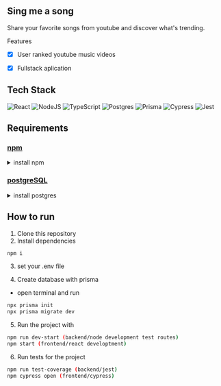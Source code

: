 ## Sing me a song

Share your favorite songs from youtube and discover what's trending.

Features

- [x] User ranked youtube music videos

- [x] Fullstack aplication

## Tech Stack
![React](https://img.shields.io/badge/react-%2320232a.svg?style=for-the-badge&logo=react&logoColor=%2361DAFB) 
![NodeJS](https://img.shields.io/badge/node.js-6DA55F?style=for-the-badge&logo=node.js&logoColor=white) 
![TypeScript](https://img.shields.io/badge/typescript-%23007ACC.svg?style=for-the-badge&logo=typescript&logoColor=white)
![Postgres](https://img.shields.io/badge/postgres-%23316192.svg?style=for-the-badge&logo=postgresql&logoColor=white) 
![Prisma](https://img.shields.io/badge/Prisma-3982CE?style=for-the-badge&logo=Prisma&logoColor=white)
![Cypress](https://img.shields.io/badge/Cypress-04C38E.svg?style=for-the-badge&logo=Cypress&logoColor=white)
![Jest](https://img.shields.io/badge/Jest-323330?style=for-the-badge&logo=Jest&logoColor=white)

## Requirements

### [npm](https://www.npmjs.com/)

<details>
    <summary>install npm</summary>

```bash
nvm install --lts
nvm use --lts
# Verify node version
node --version # Must show v14.16.1
# Verify npm version
npm -v
```

</details>

### [postgreSQL](https://www.postgresql.org/)

<details>
    <summary>install postgres</summary>

```bash
sudo apt install postgresql postgresql-contrib
```

</details>

## How to run

1. Clone this repository
2. Install dependencies

```bash
npm i
```

3. set your .env file

4. Create database with prisma

- open terminal and run

```bash
npx prisma init
npx prisma migrate dev
```

5. Run the project with

```bash
npm run dev-start (backend/node development test routes)
npm start (frontend/react developtment)
```

6. Run tests for the project

```bash
npm run test-coverage (backend/jest)
npm cypress open (frontend/cypress)

```
